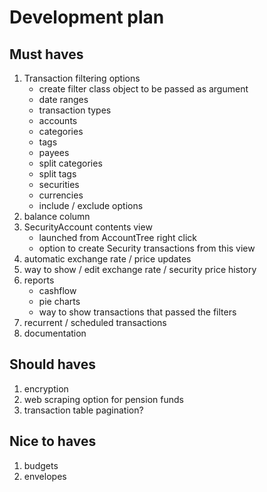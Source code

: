 # Development plan

## Must haves

1. Transaction filtering options
    - create filter class object to be passed as argument
    - date ranges
    - transaction types
    - accounts
    - categories
    - tags
    - payees
    - split categories
    - split tags
    - securities
    - currencies
    - include / exclude options
1. balance column
1. SecurityAccount contents view
    - launched from AccountTree right click
    - option to create Security transactions from this view
1. automatic exchange rate / price updates
1. way to show / edit exchange rate / security price history
1. reports
    - cashflow
    - pie charts
    - way to show transactions that passed the filters
1. recurrent / scheduled transactions
1. documentation

## Should haves

1. encryption
1. web scraping option for pension funds
1. transaction table pagination?

## Nice to haves

1. budgets
1. envelopes
